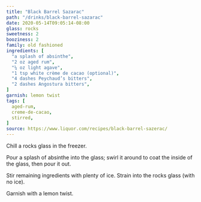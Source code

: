 ```yaml
---
title: "Black Barrel Sazarac"
path: "/drinks/black-barrel-sazarac"
date: 2020-05-14T09:05:14-08:00
glass: rocks
sweetness: 2
booziness: 2
family: old fashioned
ingredients: [
  "a splash of absinthe",
  "2 oz aged rum",
  "¼ oz light agave",
  "1 tsp white crème de cacao (optional)",
  "4 dashes Peychaud’s bitters",
  "2 dashes Angostura bitters",
]
garnish: lemon twist
tags: [
  aged-rum,
  creme-de-cacao,
  stirred,
]
source: https://www.liquor.com/recipes/black-barrel-sazerac/
---
```

Chill a rocks glass in the freezer.

Pour a splash of absinthe into the glass; swirl it around to coat the inside of the glass, then pour it out.

Stir remaining ingredients with plenty of ice. Strain into the rocks glass (with no ice).

Garnish with a lemon twist.
